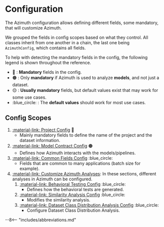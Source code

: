 # Configuration

The Azimuth configuration allows defining different fields, some mandatory, that will customize
Azimuth.

We grouped the fields in config scopes based on what they control. All classes inherit from one
another in a chain, the last one being `AzimuthConfig`, which contains all fields.

To help with detecting the mandatory fields in the config, the following legend is shown throughout
the reference.

* :red_circle: : **Mandatory** fields in the config.
* :orange_circle: : Only **mandatory** if Azimuth is used to analyze **models**, and not just a
  dataset.
* :yellow_circle: : **Usually mandatory** fields, but default values exist that may work for some
  use cases.
* :blue_circle: : The **default values** should work for most use cases.

## Config Scopes

1. [:material-link: Project Config](./project.md) :red_circle:
    * Mainly mandatory fields to define the name of the project and the dataset information.
2. [:material-link: Model Contract Config](./model_contract.md) :orange_circle:
    * Defines how Azimuth interacts with the models/pipelines.
3. [:material-link: Common Fields Config](./common.md) :blue_circle:
    * Fields that are common to many applications (batch size for example).
4. [:material-link: Customize Azimuth Analyses](analyses/index.md):
   In these sections, different analyses in Azimuth can be configured.
    1. [:material-link: Behavioral Testing Config](analyses/behavioral_testing.md) :blue_circle:
        * Defines how the behavioral tests are generated.
    2. [:material-link: Similarity Analysis Config](analyses/similarity.md) :blue_circle:
        * Modifies the similarity analysis.
    3. [:material-link: Dataset Class Distribution Analysis Config](analyses/dataset_warnings.md)
       :blue_circle:
        * Configure Dataset Class Distribution Analysis.

--8<-- "includes/abbreviations.md"
